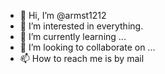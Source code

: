 - 👋 Hi, I’m @armst1212
- 👀 I’m interested in everything.
- 🌱 I’m currently learning ...
- 💞️ I’m looking to collaborate on ...
- 📫 How to reach me is by mail

<!---
armst1212/armst1212 is a ✨ special ✨ repository because its `README.md` (this file) appears on your GitHub profile.
You can click the Preview link to take a look at your changes.
--->
